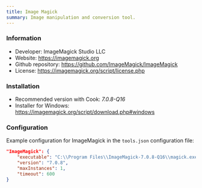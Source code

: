 ```yaml
---
title: Image Magick
summary: Image manipulation and conversion tool.
---
```


### Information

- Developer: ImageMagick Studio LLC
- Website: https://imagemagick.org
- Github repository: https://github.com/ImageMagick/ImageMagick
- License: https://imagemagick.org/script/license.php

### Installation

- Recommended version with Cook: *7.0.8-Q16*
- Installer for Windows: https://imagemagick.org/script/download.php#windows

### Configuration

Example configuration for ImageMagick in the `tools.json` configuration file:

```json
"ImageMagick": {
    "executable": "C:\\Program Files\\ImageMagick-7.0.8-Q16\\magick.exe",
    "version": "7.0.8",
    "maxInstances": 1,
    "timeout": 600
}
```